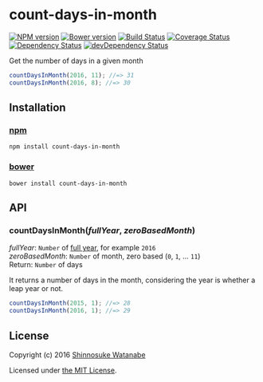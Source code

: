 # count-days-in-month

[![NPM version](https://img.shields.io/npm/v/count-days-in-month.svg)](https://www.npmjs.com/package/count-days-in-month)
[![Bower version](https://img.shields.io/bower/v/count-days-in-month.svg)](https://github.com/shinnn/count-days-in-month/releases)
[![Build Status](https://travis-ci.org/shinnn/count-days-in-month.svg?branch=master)](https://travis-ci.org/shinnn/count-days-in-month)
[![Coverage Status](https://img.shields.io/coveralls/shinnn/count-days-in-month.svg)](https://coveralls.io/r/shinnn/count-days-in-month)
[![Dependency Status](https://david-dm.org/shinnn/count-days-in-month.svg)](https://david-dm.org/shinnn/count-days-in-month)
[![devDependency Status](https://david-dm.org/shinnn/count-days-in-month/dev-status.svg)](https://david-dm.org/shinnn/count-days-in-month#info=devDependencies)

Get the number of days in a given month

```javascript
countDaysInMonth(2016, 11); //=> 31
countDaysInMonth(2016, 8); //=> 30
```

## Installation

### [npm](https://www.npmjs.com/)

```
npm install count-days-in-month
```

### [bower](https://bower.io/)

```
bower install count-days-in-month
```

## API

### countDaysInMonth(*fullYear*, *zeroBasedMonth*)

*fullYear*: `Number` of [full year](https://developer.mozilla.org/docs/Web/JavaScript/Reference/Global_Objects/Date/setFullYear), for example `2016`  
*zeroBasedMonth*: `Number` of month, zero based (`0`, `1`, ... `11`)   
Return: `Number` of days

It returns a number of days in the month, considering the year is whether  a leap year or not.

```javascript
countDaysInMonth(2015, 1); //=> 28
countDaysInMonth(2016, 1); //=> 29
```

## License

Copyright (c) 2016 [Shinnosuke Watanabe](https://github.com/shinnn)

Licensed under [the MIT License](./LICENSE).
